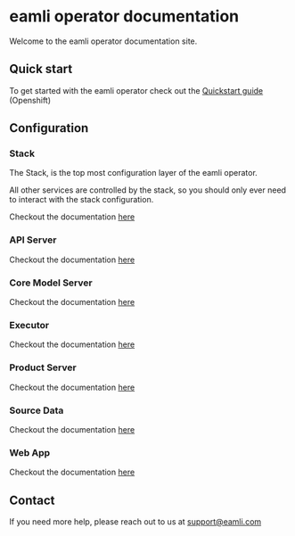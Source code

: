 # eamli operator documentation

Welcome to the eamli operator documentation site.

## Quick start
To get started with the eamli operator check out the [Quickstart guide](/QuickStart.md) (Openshift)

## Configuration

### Stack

The Stack, is the top most configuration layer of the eamli operator.

All other services are controlled by the stack, so you should only ever need to interact with the stack configuration.

Checkout the documentation [here](/Config.md)

### API Server

Checkout the documentation [here](/Config.md)

### Core Model Server

Checkout the documentation [here](/Config.md)

### Executor

Checkout the documentation [here](/Config.md)

### Product Server

Checkout the documentation [here](/Config.md)

### Source Data

Checkout the documentation [here](/Config.md)

### Web App

Checkout the documentation [here](/Config.md)

## Contact

If you need more help, please reach out to us at support@eamli.com
